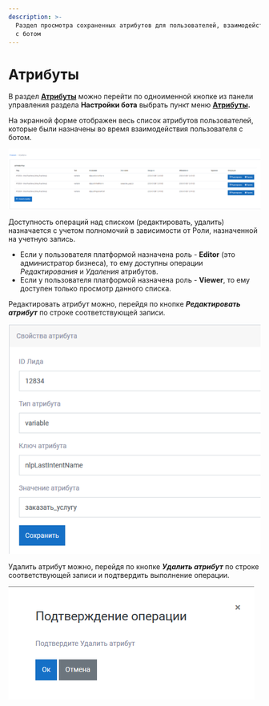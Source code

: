 ```yaml
---
description: >-
  Раздел просмотра сохраненных атрибутов для пользователей, взаимодействовавших
  с ботом
---
```


# Атрибуты

В раздел [**Атрибуты**](https://app.metabot24.com/bot-attribute) можно перейти по одноименной кнопке из панели управления раздела **Настройки бота** выбрать пункт меню [**Атрибуты**](https://app.metabot24.com/bot-attribute)**.**

На экранной форме отображен весь список атрибутов пользователей, которые были назначены во время взаимодействия пользователя с ботом.

![](../.gitbook/assets/izobrazhenie%20%28138%29.png)

Доступность операций над списком \(редактировать, удалить\) назначается с учетом полномочий в зависимости от Роли, назначенной на учетную запись.

* Если у пользователя платформой назначена роль - **Editor** \(это администратор бизнеса\), то ему доступны операции _Редактирования_ и _Удаления_ атрибутов.
* Если у пользователя платформой назначена роль - **Viewer**, то ему доступен только просмотр данного списка.

Редактировать атрибут можно, перейдя по кнопке _**Редактировать атрибут**_ по строке соответствующей записи.

![](../.gitbook/assets/izobrazhenie%20%28338%29.png)

Удалить атрибут можно, перейдя по кнопке _**Удалить атрибут**_ по строке соответствующей записи и подтвердить выполнение операции.

![](../.gitbook/assets/izobrazhenie%20%28135%29.png)

